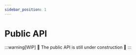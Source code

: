 ```yaml
---
sidebar_position: 1
---
```


# Public API 

:::warning[WIP]
🚧 The public API is still under construction 🚧
:::
